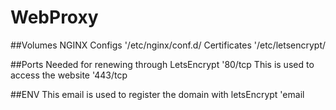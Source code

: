 # WebProxy
##Volumes
NGINX Configs
'/etc/nginx/conf.d/
Certificates
'/etc/letsencrypt/

##Ports
Needed for renewing through LetsEncrypt
'80/tcp
This is used to access the website
'443/tcp

##ENV
This email is used to register the domain with letsEncrypt
'email
